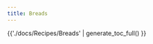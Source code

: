 ```yaml
---
title: Breads
---
```


<div class="grid cards" markdown>

{{'./docs/Recipes/Breads' | generate_toc_full() }}

</div>